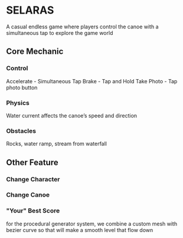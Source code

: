 # SELARAS

A casual endless game where players
control the canoe with a simultaneous
tap to explore the game world

## Core Mechanic

### Control
Accelerate - Simultaneous Tap
Brake - Tap and Hold
Take Photo - Tap photo button

### Physics
Water current affects the canoe’s speed
and direction

### Obstacles
Rocks, water ramp, stream from
waterfall

## Other Feature

### Change Character
### Change Canoe
### "Your" Best Score

for the procedural generator system, we combine a custom mesh with bezier curve so that will make a smooth level that flow down
